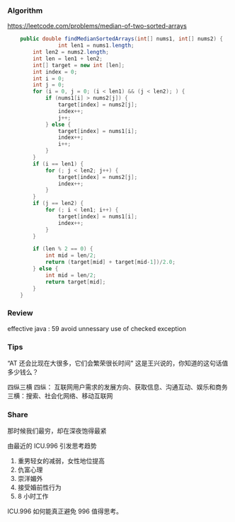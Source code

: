 

### Algorithm


https://leetcode.com/problems/median-of-two-sorted-arrays

```java
    public double findMedianSortedArrays(int[] nums1, int[] nums2) {
                int len1 = nums1.length;
        int len2 = nums2.length;
        int len = len1 + len2;
        int[] target = new int [len];
        int index = 0;
        int i = 0;
        int j = 0;
        for (i = 0, j = 0; (i < len1) && (j < len2); ) {
            if (nums1[i] > nums2[j]) {
                target[index] = nums2[j];
                index++;
                j++;
            } else {
                target[index] = nums1[i];
                index++;
                i++;
            }
        }
        if (i == len1) {
            for (; j < len2; j++) {
                target[index] = nums2[j];
                index++;
            }
        }
        if (j == len2) {
            for (; i < len1; i++) {
                target[index] = nums1[i];
                index++;
            }
        }

        if (len % 2 == 0) {
            int mid = len/2;
            return (target[mid] + target[mid-1])/2.0;
        } else {
            int mid = len/2;
            return target[mid];
        }
    }
```

### Review

effective java : 59 avoid unnessary use of checked exception


### Tips

“AT 还会比现在大很多，它们会繁荣很长时间" 这是王兴说的，你知道的这句话值多少钱么？

四纵三横
四纵： 互联网用户需求的发展方向、获取信息、沟通互动、娱乐和商务
三横：搜索、社会化网络、移动互联网

### Share

那时候我们最穷，却在深夜饱得最紧

由最近的 ICU.996 引发思考趋势
1. 重男轻女的减弱，女性地位提高
2. 仇富心理
3. 崇洋媚外
4. 接受婚前性行为
5. 8 小时工作

ICU.996 如何能真正避免 996 值得思考。

